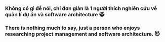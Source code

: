 ### Không có gì để nói, chỉ đơn giản là 1 người thích nghiên cứu về quản lí dự án và software architecture 😸
### There is nothing much to say, just a person who enjoys researching project management and software architecture. 😈


